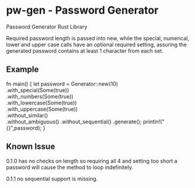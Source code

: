 # pw-gen - Password Generator

Password Generator Rust Library

Required password length is passed into new, while the special, numerical, lower and upper case calls have an optional required setting, assuring the generated password contains at least 1 character from each set.

## Example

 fn main() {
     let password = Generator::new(10)  
   .with_special(Some(true))  
   .with_numbers(Some(true))  
   .with_lowercase(Some(true))  
   .with_uppercase(Some(true))  
   .without_similar()  
   .without_ambiguous()
   .without_sequential()
   .generate();
  println!("{}",password);
    }

## Known Issue

0.1.0 has no checks on length so requiring all 4 and setting too short a password will cause the method to loop indefinitely.

0.1.1 no sequential support is missing.
